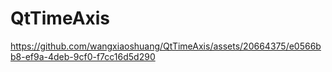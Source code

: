 # QtTimeAxis
https://github.com/wangxiaoshuang/QtTimeAxis/assets/20664375/e0566bb8-ef9a-4deb-9cf0-f7cc16d5d290